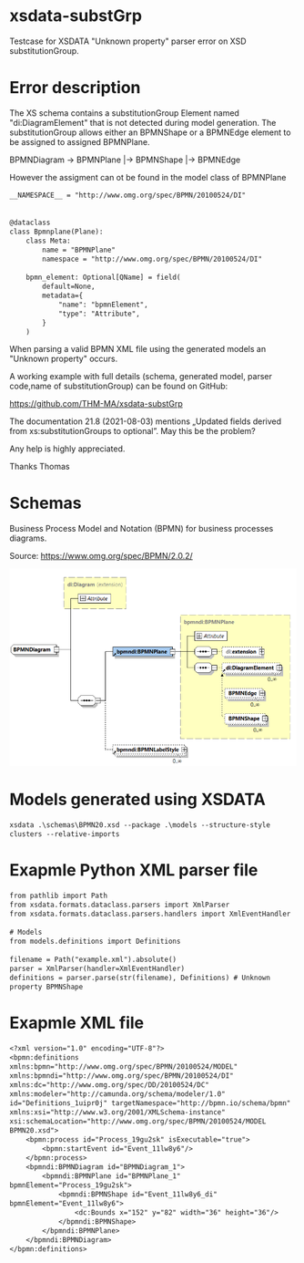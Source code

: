 # xsdata-substGrp
Testcase for XSDATA "Unknown property" parser error on XSD substitutionGroup.

# Error description

The XS schema contains a substitutionGroup Element named "di:DiagramElement" that is not detected during model generation. The substitutionGroup allows either an BPMNShape or a BPMNEdge element to be assigned to assigned BPMNPlane. 

BPMNDiagram -> BPMNPlane |-> BPMNShape
                         |-> BPMNEdge

However the assigment can ot be found in the model class of BPMNPlane

    __NAMESPACE__ = "http://www.omg.org/spec/BPMN/20100524/DI"


    @dataclass
    class Bpmnplane(Plane):
        class Meta:
            name = "BPMNPlane"
            namespace = "http://www.omg.org/spec/BPMN/20100524/DI"

        bpmn_element: Optional[QName] = field(
            default=None,
            metadata={
                "name": "bpmnElement",
                "type": "Attribute",
            }
        )

When parsing a valid BPMN XML file using the generated models an "Unknown property" occurs.

A working example with full details (schema, generated model, parser code,name of substitutionGroup) can be found on GitHub:

https://github.com/THM-MA/xsdata-substGrp

The documentation 21.8 (2021-08-03) mentions „Updated fields derived from xs:substitutionGroups to optional”. May this be the problem?

Any help is highly appreciated.

Thanks
Thomas


# Schemas
Business Process Model and Notation (BPMN) for business processes diagrams.

Source: https://www.omg.org/spec/BPMN/2.0.2/

![substitutionGroup="di:DiagramElement"](https://github.com/THM-MA/xsdata-substGrp/blob/main/images/substitutionGroup.png)


# Models generated using XSDATA
    xsdata .\schemas\BPMN20.xsd --package .\models --structure-style clusters --relative-imports 

# Exapmle Python XML parser file
    from pathlib import Path
    from xsdata.formats.dataclass.parsers import XmlParser
    from xsdata.formats.dataclass.parsers.handlers import XmlEventHandler

    # Models
    from models.definitions import Definitions

    filename = Path("example.xml").absolute()
    parser = XmlParser(handler=XmlEventHandler)
    definitions = parser.parse(str(filename), Definitions) # Unknown property BPMNShape


# Exapmle XML file
    <?xml version="1.0" encoding="UTF-8"?>
    <bpmn:definitions xmlns:bpmn="http://www.omg.org/spec/BPMN/20100524/MODEL" xmlns:bpmndi="http://www.omg.org/spec/BPMN/20100524/DI" xmlns:dc="http://www.omg.org/spec/DD/20100524/DC" xmlns:modeler="http://camunda.org/schema/modeler/1.0" id="Definitions_1uipr0j" targetNamespace="http://bpmn.io/schema/bpmn" xmlns:xsi="http://www.w3.org/2001/XMLSchema-instance" xsi:schemaLocation="http://www.omg.org/spec/BPMN/20100524/MODEL BPMN20.xsd">
        <bpmn:process id="Process_19gu2sk" isExecutable="true">
            <bpmn:startEvent id="Event_11lw8y6"/>
        </bpmn:process>
        <bpmndi:BPMNDiagram id="BPMNDiagram_1">
            <bpmndi:BPMNPlane id="BPMNPlane_1" bpmnElement="Process_19gu2sk">
                <bpmndi:BPMNShape id="Event_11lw8y6_di" bpmnElement="Event_11lw8y6">
                    <dc:Bounds x="152" y="82" width="36" height="36"/>
                </bpmndi:BPMNShape>
            </bpmndi:BPMNPlane>
        </bpmndi:BPMNDiagram>
    </bpmn:definitions>
